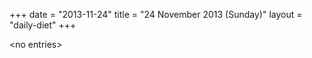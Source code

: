 +++
date = "2013-11-24"
title = "24 November 2013 (Sunday)"
layout = "daily-diet"
+++


\<no entries\>

